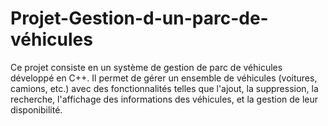 # Projet-Gestion-d-un-parc-de-véhicules
Ce projet consiste en un système de gestion de parc de véhicules développé en C++. Il permet de gérer un ensemble de véhicules (voitures, camions, etc.) avec des fonctionnalités telles que l'ajout, la suppression, la recherche, l'affichage des informations des véhicules, et la gestion de leur disponibilité.
